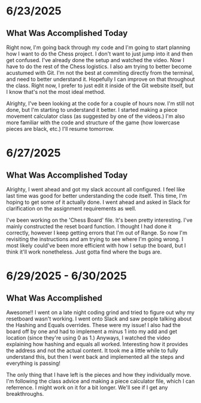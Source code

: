 # 6/23/2025

## What Was Accomplished Today

Right now, I'm going back through my code and I'm going to start planning how I want to do the Chess project. I don't want to just jump into it and then get confused. I've already done the setup and watched the video. Now I have to do the rest of the Chess logistics. I also am trying to better become acustumed with Git. I'm not the best at commiting directly from the terminal, and need to better understand it. Hopefully I can improve on that throughout the class. Right now, I prefer to just edit it inside of the Git website itself, but I know that's not the most ideal method.

Alrighty, I've been looking at the code for a couple of hours now. I'm still not done, but I'm starting to understand it better. I started making a piece movement calculator class (as suggested by one of the videos.) I'm also more familiar with the code and structure of the game (how lowercase pieces are black, etc.) I'll resume tomorrow.


# 6/27/2025

## What Was Accomplished Today

Alrighty, I went ahead and got my slack account all configured. I feel like last time was good for better understanding the code itself. This time, I'm hoping to get some of it actually done. I went ahead and asked in Slack for clarification on the assignment requirements as well.

I've been working on the 'Chess Board' file. It's been pretty interesting. I've mainly constructed the reset board function. I thought I had done it correctly, however I keep getting errors that I'm out of Range. So now I'm revisiting the instructions and am trying to see where I'm going wrong. I most likely could've been more efficient with how I setup the board, but I think it'll work nonetheless. Just gotta find where the bugs are.


# 6/29/2025 - 6/30/2025

## What Was Accomplished

Awesome!! I went on a late night coding grind and tried to figure out why my resetboard wasn't working. I went onto Slack and saw people talking about the Hashing and Equals overrides. These were my issue! I also had the board off by one and had to implement a minus 1 into my add and get location (since they're using 0 as 1.) Anyways, I watched the video explaining how hashing and equals all worked. Interesting how it provides the address and not the actual content. It took me a little while to fully understand this, but then I went back and implemented all the steps and everything is passing!

The only thing that I have left is the pieces and how they individually move. I'm following the class advice and making a piece calculator file, which I can referrence. I might work on it for a bit longer. We'll see if I get any breakthroughs.
